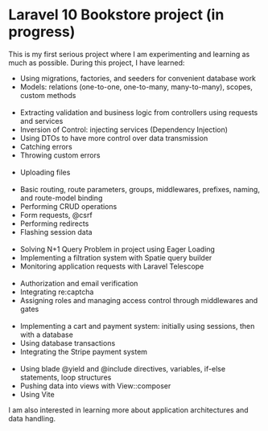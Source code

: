 <h1>Laravel 10 Bookstore project (in progress)</h1>

<p>This is my first serious project where I am experimenting and learning as much as possible. During this project, I have learned:</p>

<ul>
    <li>Using migrations, factories, and seeders for convenient database work</li>
    <li>Models: relations (one-to-one, one-to-many, many-to-many), scopes, custom methods</li>
<br>
    <li>Extracting validation and business logic from controllers using requests and services</li>
    <li>Inversion of Control: injecting services (Dependency Injection)</li>
    <li>Using DTOs to have more control over data transmission</li>
    <li>Catching errors</li>
    <li>Throwing custom errors</li>
<br>
    <li>Uploading files</li>
<br>
    <li>Basic routing, route parameters, groups, middlewares, prefixes, naming, and route-model binding</li>
    <li>Performing CRUD operations</li>
    <li>Form requests, @csrf</li>
    <li>Performing redirects</li>
    <li>Flashing session data</li>
<br> 
    <li>Solving N+1 Query Problem in project using Eager Loading </li>
    <li>Implementing a filtration system with Spatie query builder</li>
    <li>Monitoring application requests with Laravel Telescope</li>
<br>    
    <li>Authorization and email verification</li>
    <li>Integrating re:captcha</li>
    <li>Assigning roles and managing access control through middlewares and gates</li>
<br>
    <li>Implementing a cart and payment system: initially using sessions, then with a database</li>
    <li>Using database transactions</li>
    <li>Integrating the Stripe payment system</li>
<br>
    <li>Using blade @yield and @include directives, variables, if-else statements, loop structures </li>
    <li>Pushing data into views with View::composer</li>
    <li>Using Vite</li>
</ul>

<p>I am also interested in learning more about application architectures and data handling.</p>
